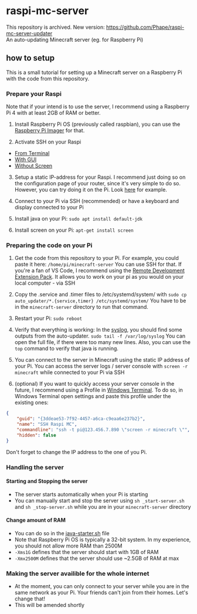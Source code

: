 # raspi-mc-server

This repository is archived. New version: <https://github.com/Phape/raspi-mc-server-updater> 
<br>
An auto-updating Minecraft server (eg. for Raspberry Pi)

## how to setup

This is a small tutorial for setting up a Minecraft server on a Raspberry Pi with the code from this repository.

### Prepare your Raspi

Note that if your intend is to use the server, I recommend using a Raspberry Pi 4 with at least 2GB of RAM or better.

1. Install Raspberry Pi OS (previously called raspbian), you can use the [Raspberry Pi Imager](https://www.raspberrypi.org/downloads/) for that.

2. Activate SSH on your Raspi
- [From Terminal](https://linuxize.com/post/how-to-enable-ssh-on-raspberry-pi/#enabling-ssh-from-the-terminal)
- [With GUI](https://linuxize.com/post/how-to-enable-ssh-on-raspberry-pi/#enabling-ssh-from-gui)
- [Without Screen](https://linuxize.com/post/how-to-enable-ssh-on-raspberry-pi/#enabling-ssh-on-raspberry-pi-without-a-screen)

3. Setup a static IP-address for your Raspi. I recommend just doing so on the configuration page of your router, since it's very simple to do so. However, you can try doing it on the Pi. Look [here](https://pimylifeup.com/raspberry-pi-static-ip-address/) for example.

4. Connect to your Pi via SSH (recommended) or have a keyboard and display connected to your Pi

5. Install java on your Pi: `sudo apt install default-jdk`

6. Install screen on your Pi: `apt-get install screen`

### Preparing the code on your Pi

1. Get the code from this repository to your Pi. For example, you could paste it here: `/home/pi/minecraft-server` You can use SSH for that. If you're a fan of VS Code, I recommend using the [Remote Development Extension Pack](https://marketplace.visualstudio.com/items?itemName=ms-vscode-remote.vscode-remote-extensionpack). It allows you to work on your pi as you would on your local computer - via SSH

2. Copy the .service and .timer files to /etc/systemd/system/ with `sudo cp auto_updater/*.{service,timer} /etc/systemd/system/` You have to be in the `minecraft-server` directory to run that command.

3. Restart your Pi: `sudo reboot` 

4. Verify that everything is working: In the [syslog](var/log/syslog), you should find some outputs from the auto-updater. `sudo tail -f /var/log/syslog` You can open the full file, if there were too many new lines. Also, you can use the `top` command to verify that java is running. 

5. You can connect to the server in Minecraft using the static IP address of your Pi. You can access the server logs / server console with `screen -r minecraft` while connected to your Pi via SSH

6. (optional) If you want to quickly access your server console in the future, I recommend using a Profile in [Windows Terminal](https://www.microsoft.com/en-us/p/windows-terminal-preview/9n8g5rfz9xk3). To do so, in Windows Terminal open settings and paste this profile under the existing ones:
```json
{
    "guid": "{3ddeae53-7f92-4457-a6ca-c9eaa6e237b2}",
    "name": "SSH Raspi MC",
    "commandline": "ssh -t pi@123.456.7.890 \"screen -r minecraft \"",
    "hidden": false
}
```
Don't forget to change the IP address to the one of you Pi.

### Handling the server

#### Starting and Stopping the server

* The server starts automatically when your Pi is starting
* You can manually start and stop the server using `sh _start-server.sh` and `sh _stop-server.sh` while you are in your `minecraft-server` directory

#### Change amount of RAM

* You can do so in the [java-starter.sh](java-starter.sh) file
* Note that Raspberry Pi OS is typically a 32-bit system. In my experience, you should not allow more RAM than 2500M 
* `-Xms1G` defines that the server should start with 1GB of RAM
* `-Xmx2500M` defines that the server should use ~2.5GB of RAM at max

### Making the server availible for the whole internet

* At the moment, you can only connect to your server while you are in the same network as your Pi. Your friends can't join from their homes. Let's change that!
* This will be amended shortly
